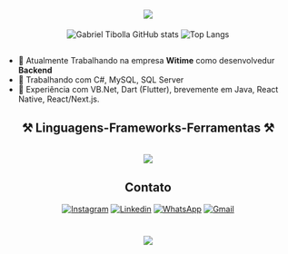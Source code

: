 <h1 align="center">
<img src="https://readme-typing-svg.herokuapp.com/?font=Righteous&size=35&center=true&vCenter=true&width=500&height=70&duration=4000&lines=olá!+👋;+me+chamo+Gabriel!;" />
</h1>

<p align="center">
  <img src="https://github-readme-stats.vercel.app/api?username=GabTibolla&show_icons=true&theme=dracula" alt="Gabriel Tibolla GitHub stats" />
  <img src="https://github-readme-stats.vercel.app/api/top-langs/?username=GabTibolla&theme=dracula" alt="Top Langs" />
</p>

##


  - 🔭 Atualmente Trabalhando na empresa <b>Witime</b> como desenvolvedur <b>Backend</b>
  - 🌱 Trabalhando com C#, MySQL, SQL Server
  - 💎 Experiência com VB.Net, Dart (Flutter), brevemente em Java, React Native, React/Next.js.


##

<h2 align="center" >⚒️ <b>Linguagens-Frameworks-Ferramentas</b> ⚒️</h2>
<br>
<div align="center" >
  <img src="https://skillicons.dev/icons?i=dart,flutter,cs,mysql,sqlite,github,git,visualstudio,vscode,postman" />
</div>

## <h2 align ="center"> <b>Contato</b> </h2>
<div align="center">

[![Instagram](https://img.shields.io/badge/Instagram-E4405F?style=for-the-badge&logo=instagram&logoColor=white)](https://instagram.com/gabtibolla)
[![Linkedin](https://img.shields.io/badge/LinkedIn-0077B5?style=for-the-badge&logo=linkedin&logoColor=white)](https://linkedin.com/in/gabriel-tibolla-57157a145)
[![WhatsApp](https://img.shields.io/badge/WhatsApp-25D366?style=for-the-badge&logo=whatsapp&logoColor=white)](https://wa.me/5554984338510)
[![Gmail](https://img.shields.io/badge/Gmail-D14836?style=for-the-badge&logo=gmail&logoColor=white)](mailto:gabryel.matheus.tibolla@gmail.com)

</div>

##

<h1 align="center">
<img src="https://readme-typing-svg.herokuapp.com/?font=Righteous&size=35&center=true&vCenter=true&width=500&height=70&duration=4000&lines=obrigado+pela+atenção!;" />
</h1>

